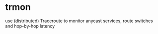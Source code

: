 trmon
=====

use (distributed) Traceroute to monitor anycast services, route switches and hop-by-hop latency
